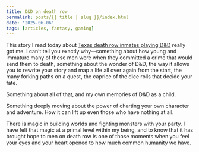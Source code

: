 ```yaml
---
title: D&D on death row
permalink: posts/{{ title | slug }}/index.html
date: '2025-06-06'
tags: [articles, fantasy, gaming]
---
```


This story I read today about [Texas death row inmates playing D&D](https://www.themarshallproject.org/2023/08/31/dungeons-and-dragons-texas-death-row-tdcj) really got me. I can’t tell you exactly why—something about how young and immature many of these men were when they committed a crime that would send them to death, something about the wonder of D&D, the way it allows you to rewrite your story and map a life all over again from the start, the many forking paths on a quest, the caprice of the dice rolls that decide your fate.

Something about all of that, and my own memories of D&D as a child. 

Something deeply moving about the power of charting your own character and adventure. How it can lift up even those who have nothing at all. 

There is magic in building worlds and fighting monsters with your party. I have felt that magic at a primal level within my being, and to know that it has brought hope to men on death row is one of those moments when you feel your eyes and your heart opened to how much common humanity we have.